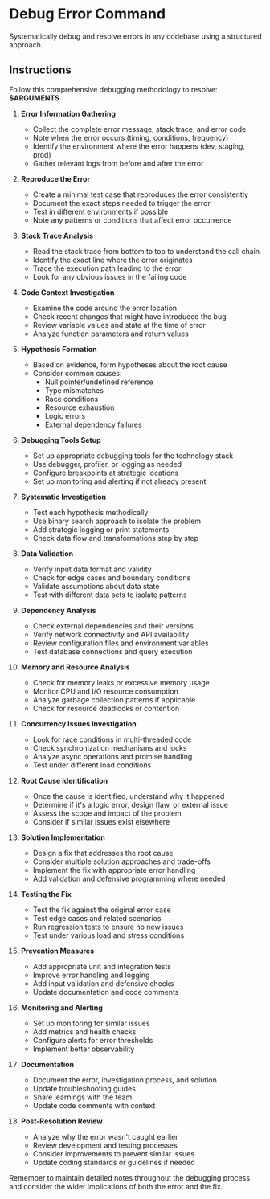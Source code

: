 # Debug Error Command

Systematically debug and resolve errors in any codebase using a structured approach.

## Instructions

Follow this comprehensive debugging methodology to resolve: **$ARGUMENTS**

1. **Error Information Gathering**
   - Collect the complete error message, stack trace, and error code
   - Note when the error occurs (timing, conditions, frequency)
   - Identify the environment where the error happens (dev, staging, prod)
   - Gather relevant logs from before and after the error

2. **Reproduce the Error**
   - Create a minimal test case that reproduces the error consistently
   - Document the exact steps needed to trigger the error
   - Test in different environments if possible
   - Note any patterns or conditions that affect error occurrence

3. **Stack Trace Analysis**
   - Read the stack trace from bottom to top to understand the call chain
   - Identify the exact line where the error originates
   - Trace the execution path leading to the error
   - Look for any obvious issues in the failing code

4. **Code Context Investigation**
   - Examine the code around the error location
   - Check recent changes that might have introduced the bug
   - Review variable values and state at the time of error
   - Analyze function parameters and return values

5. **Hypothesis Formation**
   - Based on evidence, form hypotheses about the root cause
   - Consider common causes:
     - Null pointer/undefined reference
     - Type mismatches
     - Race conditions
     - Resource exhaustion
     - Logic errors
     - External dependency failures

6. **Debugging Tools Setup**
   - Set up appropriate debugging tools for the technology stack
   - Use debugger, profiler, or logging as needed
   - Configure breakpoints at strategic locations
   - Set up monitoring and alerting if not already present

7. **Systematic Investigation**
   - Test each hypothesis methodically
   - Use binary search approach to isolate the problem
   - Add strategic logging or print statements
   - Check data flow and transformations step by step

8. **Data Validation**
   - Verify input data format and validity
   - Check for edge cases and boundary conditions
   - Validate assumptions about data state
   - Test with different data sets to isolate patterns

9. **Dependency Analysis**
   - Check external dependencies and their versions
   - Verify network connectivity and API availability
   - Review configuration files and environment variables
   - Test database connections and query execution

10. **Memory and Resource Analysis**
    - Check for memory leaks or excessive memory usage
    - Monitor CPU and I/O resource consumption
    - Analyze garbage collection patterns if applicable
    - Check for resource deadlocks or contention

11. **Concurrency Issues Investigation**
    - Look for race conditions in multi-threaded code
    - Check synchronization mechanisms and locks
    - Analyze async operations and promise handling
    - Test under different load conditions

12. **Root Cause Identification**
    - Once the cause is identified, understand why it happened
    - Determine if it's a logic error, design flaw, or external issue
    - Assess the scope and impact of the problem
    - Consider if similar issues exist elsewhere

13. **Solution Implementation**
    - Design a fix that addresses the root cause
    - Consider multiple solution approaches and trade-offs
    - Implement the fix with appropriate error handling
    - Add validation and defensive programming where needed

14. **Testing the Fix**
    - Test the fix against the original error case
    - Test edge cases and related scenarios
    - Run regression tests to ensure no new issues
    - Test under various load and stress conditions

15. **Prevention Measures**
    - Add appropriate unit and integration tests
    - Improve error handling and logging
    - Add input validation and defensive checks
    - Update documentation and code comments

16. **Monitoring and Alerting**
    - Set up monitoring for similar issues
    - Add metrics and health checks
    - Configure alerts for error thresholds
    - Implement better observability

17. **Documentation**
    - Document the error, investigation process, and solution
    - Update troubleshooting guides
    - Share learnings with the team
    - Update code comments with context

18. **Post-Resolution Review**
    - Analyze why the error wasn't caught earlier
    - Review development and testing processes
    - Consider improvements to prevent similar issues
    - Update coding standards or guidelines if needed

Remember to maintain detailed notes throughout the debugging process and consider the wider implications of both the error and the fix.